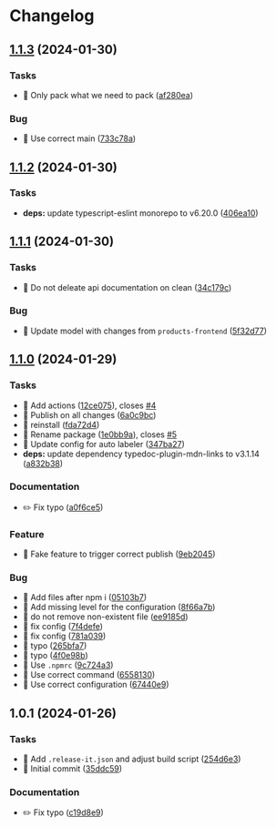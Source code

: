 # Changelog

## [1.1.3](https://github.com/entur/products-models/compare/1.1.2...1.1.3) (2024-01-30)


### Tasks

* 🤖 Only pack what we need to pack ([af280ea](https://github.com/entur/products-models/commit/af280eaff4aa1f19b86bdf535f28077e9c309ce4))


### Bug

* 🐛 Use correct main ([733c78a](https://github.com/entur/products-models/commit/733c78ade59a55e5becd2ca72278eb1308326ca9))

## [1.1.2](https://github.com/entur/products-models/compare/1.1.1...1.1.2) (2024-01-30)


### Tasks

* **deps:** update typescript-eslint monorepo to v6.20.0 ([406ea10](https://github.com/entur/products-models/commit/406ea10dbf35e75ae4fa314a2da2ab0fc4a7f313))

## [1.1.1](https://github.com/entur/products-models/compare/1.1.0...1.1.1) (2024-01-30)


### Tasks

* 🤖 Do not deleate api documentation on clean ([34c179c](https://github.com/entur/products-models/commit/34c179c24c220e364fc0d8ff5b9921b6d5882b4d))


### Bug

* 🐛 Update model with changes from `products-frontend` ([5f32d77](https://github.com/entur/products-models/commit/5f32d77b9dceb5e531c2e36365e2aec747d74314))

## [1.1.0](https://github.com/entur/products-models/compare/1.0.1...1.1.0) (2024-01-29)


### Tasks

* 🤖 Add actions ([12ce075](https://github.com/entur/products-models/commit/12ce0756a06b829423e12f4ae2310ec96b06eecd)), closes [#4](https://github.com/entur/products-models/issues/4)
* 🤖 Publish on all changes ([6a0c9bc](https://github.com/entur/products-models/commit/6a0c9bca4b4f737eba85543fa3f79e49a87a8bf5))
* 🤖 reinstall ([fda72d4](https://github.com/entur/products-models/commit/fda72d4bc97ca7dcfff7f069fcb1d0890598f54f))
* 🤖 Rename package ([1e0bb9a](https://github.com/entur/products-models/commit/1e0bb9aa6ff27444a5563e4889c687e3e1a5a790)), closes [#5](https://github.com/entur/products-models/issues/5)
* 🤖 Update config for auto labeler ([347ba27](https://github.com/entur/products-models/commit/347ba27a103a5109212d11ee4928e0a431111ef6))
* **deps:** update dependency typedoc-plugin-mdn-links to v3.1.14 ([a832b38](https://github.com/entur/products-models/commit/a832b38d1c2d5b5a5eee5e94bcbdc85a283d2a90))


### Documentation

* ✏️ Fix typo ([a0f6ce5](https://github.com/entur/products-models/commit/a0f6ce50d6330758355b47a546709ff371b9dba4))


### Feature

* 🎸 Fake feature to trigger correct publish ([9eb2045](https://github.com/entur/products-models/commit/9eb20456578a255fe319f75d105cf5320a925750))


### Bug

* 🐛 Add files after npm i ([05103b7](https://github.com/entur/products-models/commit/05103b7f6a515fc53e759c2c0e9412375d43d5bb))
* 🐛 Add missing level for the configuration ([8f66a7b](https://github.com/entur/products-models/commit/8f66a7bb1e92108c3401210a6efd5207365a864a))
* 🐛 do not remove non-existent file ([ee9185d](https://github.com/entur/products-models/commit/ee9185d500726e926d0dc54daa7226cb228c117d))
* 🐛 fix config ([7f4defe](https://github.com/entur/products-models/commit/7f4defef478b4735ba63f93fa36a9b5ae0edcbcf))
* 🐛 fix config ([781a039](https://github.com/entur/products-models/commit/781a039e4044314f55fc20ce7df59b775113bc9e))
* 🐛 typo ([265bfa7](https://github.com/entur/products-models/commit/265bfa72f930c766e74109d6e67474bb68fb2e8d))
* 🐛 typo ([4f0e98b](https://github.com/entur/products-models/commit/4f0e98b21358f10e5745667c34f55762f79021e9))
* 🐛 Use `.npmrc` ([9c724a3](https://github.com/entur/products-models/commit/9c724a3509c0d0e7da1960b5baff05f42770ec14))
* 🐛 Use correct command ([6558130](https://github.com/entur/products-models/commit/6558130addd5e93c81cdf5fcdd613467b396098d))
* 🐛 Use correct configuration ([67440e9](https://github.com/entur/products-models/commit/67440e961696ef04a5a225af5fa5979aa0ae6cab))

## 1.0.1 (2024-01-26)


### Tasks

* 🤖 Add `.release-it.json` and adjust build script ([254d6e3](https://github.com/entur/products-models/commit/254d6e327c9a6164b4d5cfdc2fc7bf7c300dbf70))
* 🤖 Initial commit ([35ddc59](https://github.com/entur/products-models/commit/35ddc59ee2b6f60c552410cd0a96ae64aa9ba418))


### Documentation

* ✏️ Fix typo ([c19d8e9](https://github.com/entur/products-models/commit/c19d8e9ed868f4854c42b9ceb4a03795f37db2a9))

